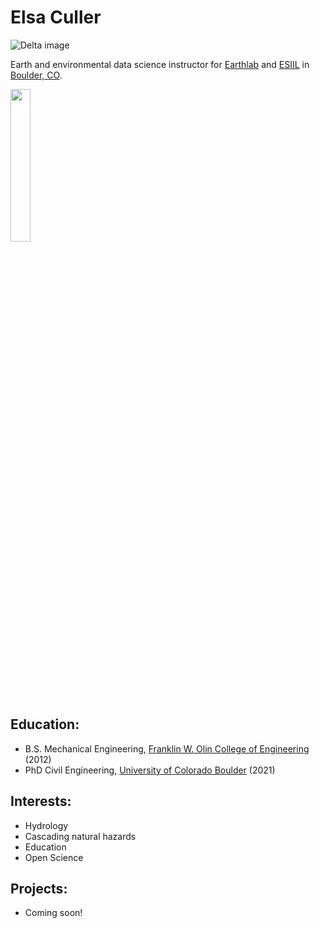 # Elsa Culler

![Delta image](https://esiil.org/sites/default/files/styles/banner/public/2022-07/march2014_1920x1200.jpeg?itok=YO9FvG3m)

Earth and environmental data science instructor for [Earthlab](https://earthlab.colorado.edu/) 
and [ESIIL](https://esiil.org/) in [Boulder, CO](https://www.bouldercoloradousa.com/).

<img alt-text="Elsa Culler" src="img/headshot_esc.png" width="25%" />

## Education:
  - B.S. Mechanical Engineering, [Franklin W. Olin College of Engineering](https://www.olin.edu/) (2012)
  - PhD Civil Engineering, [University of Colorado Boulder](https://www.colorado.edu/ceae/) (2021)
  
## Interests:
  - Hydrology
  - Cascading natural hazards
  - Education
  - Open Science
  
## Projects:
  - Coming soon!
